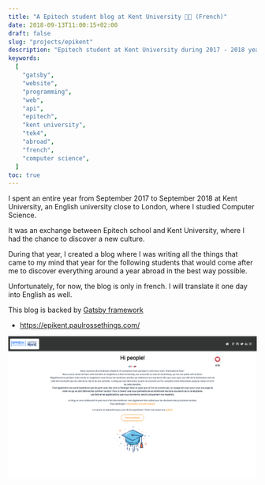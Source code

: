 ```yaml
---
title: "A Epitech student blog at Kent University 👨‍🎓 (French)"
date: 2018-09-13T11:00:15+02:00
draft: false
slug: "projects/epikent"
description: "Epitech student at Kent University during 2017 - 2018 year."
keywords:
  [
    "gatsby",
    "website",
    "programming",
    "web",
    "api",
    "epitech",
    "kent university",
    "tek4",
    "abroad",
    "french",
    "computer science",
  ]
toc: true
---
```


I spent an entire year from September 2017 to September 2018 at Kent University, an English university close to London, where I studied Computer Science.

It was an exchange between Epitech school and Kent University, where I had the chance to discover a new culture.

During that year, I created a blog where I was writing all the things that came to my mind that year for the following students that would come after me to discover everything around a year abroad in the best way possible.

Unfortunately, for now, the blog is only in french. I will translate it one day into English as well.

This blog is backed by [Gatsby framework](https://www.gatsbyjs.com/)

- https://epikent.paulrossethings.com/

![epikent.paulrossethings.com](./epikent.png)
